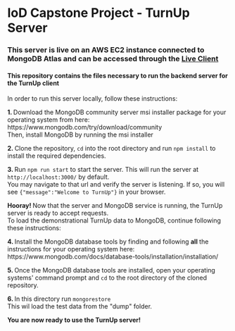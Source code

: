 # IoD Capstone Project - TurnUp Server
<h3>This server is live on an AWS EC2 instance connected to MongoDB Atlas and can be accessed through the <a href="https://github.com/MazzomesClone/IoD-Capstone-TurnUp-Client">Live Client</a></h3>
<h4>This repository contains the files necessary to run the backend server for the TurnUp client</h4>
<p>In order to run this server locally, follow these instructions:<p>
  
<p><strong>1. </strong>Download the MongoDB community server msi installer package for your operating system from here:</br>
https://www.mongodb.com/try/download/community</br>
Then, install MongoDB by running the msi installer</p>

<p><strong>2. </strong>Clone the repository, <code>cd</code> into the root directory and run <code>npm install</code> to install the required dependencies.</p>

<p><strong>3. </strong>Run <code>npm run start</code> to start the server. This will run the server at <code>http://localhost:3000/</code> by default.</br>
You may navigate to that url and verify the server is listening. If so, you will see <code>{"message":"Welcome to TurnUp"}</code> in your browser.</p>

<p><strong>Hooray! </strong>Now that the server and MongoDB service is running, the TurnUp server is ready to accept requests.</br>
To load the demonstrational TurnUp data to MongoDB, continue following these instructions:</p>

<p><strong>4. </strong>Install the MongoDB database tools by finding and following <strong>all</strong> the instructions for your operating system here:</br>
 https://www.mongodb.com/docs/database-tools/installation/installation/</p>
 
<p><strong>5. </strong>Once the MongoDB database tools are installed, open your operating systems' command prompt and <code>cd</code> to the root directory of the cloned repository.</p>

<p><strong>6. </strong>In this directory run <code>mongorestore</code></br>
This wil load the test data from the "dump" folder.</p>

<p><strong>You are now ready to use the TurnUp server!</strong></p>
